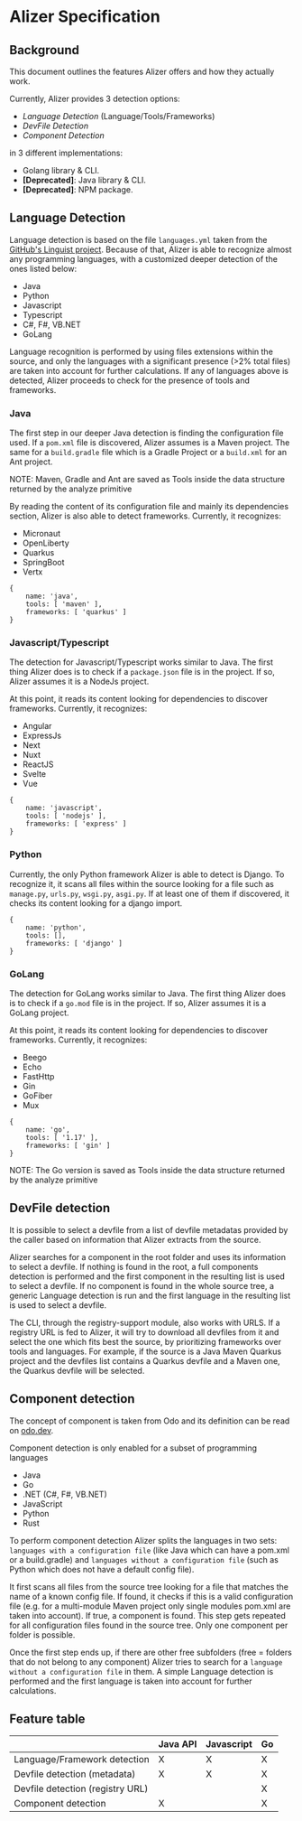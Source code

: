 # Alizer Specification

## Background

This document outlines the features Alizer offers and how they actually work.

Currently, Alizer provides 3 detection options:

- *Language Detection* (Language/Tools/Frameworks)
- *DevFile Detection*
- *Component Detection*

in 3 different implementations:

- Golang library & CLI.
- **[Deprecated]**: Java library & CLI.
- **[Deprecated]**: NPM package.

## Language Detection

Language detection is based on the file `languages.yml` taken from the [GitHub's Linguist project](https://github.com/github/linguist/blob/master/lib/linguist/languages.yml). Because of that, Alizer is able to recognize almost any programming languages, with a customized deeper detection of the
ones listed below:

- Java
- Python
- Javascript
- Typescript
- C#, F#, VB.NET
- GoLang

Language recognition is performed by using files extensions within the source, and only the languages with a significant
presence (>2% total files) are taken into account for further calculations. If any of languages above is detected, Alizer proceeds to check for the presence of tools and frameworks.

### Java

The first step in our deeper Java detection is finding the configuration file used. If a `pom.xml` file is discovered, 
Alizer assumes is a Maven project. The same for a `build.gradle` file which is a Gradle Project or a `build.xml` for an
Ant project.

NOTE: Maven, Gradle and Ant are saved as Tools inside the data structure returned by the analyze primitive

By reading the content of its configuration file and mainly its dependencies section, Alizer is also able to detect 
frameworks. Currently, it recognizes:

- Micronaut
- OpenLiberty 
- Quarkus
- SpringBoot
- Vertx

```
{ 
    name: 'java', 
    tools: [ 'maven' ], 
    frameworks: [ 'quarkus' ] 
}
```

### Javascript/Typescript

The detection for Javascript/Typescript works similar to Java. The first thing Alizer does is to check if a `package.json`
file is in the project. If so, Alizer assumes it is a NodeJs project.

At this point, it reads its content looking for dependencies to discover frameworks. Currently, it recognizes:

- Angular
- ExpressJs
- Next
- Nuxt
- ReactJS
- Svelte
- Vue

```
{ 
    name: 'javascript', 
    tools: [ 'nodejs' ], 
    frameworks: [ 'express' ] 
}
```

### Python

Currently, the only Python framework Alizer is able to detect is Django.
To recognize it, it scans all files within the source looking for a file such as `manage.py`, `urls.py`, `wsgi.py`, 
`asgi.py`. If at least one of them if discovered, it checks its content looking for a django import.

```
{ 
    name: 'python', 
    tools: [], 
    frameworks: [ 'django' ] 
}
```

### GoLang 

The detection for GoLang works similar to Java. The first thing Alizer does is to check if a `go.mod`
file is in the project. If so, Alizer assumes it is a GoLang project.

At this point, it reads its content looking for dependencies to discover frameworks. Currently, it recognizes:

- Beego
- Echo
- FastHttp
- Gin
- GoFiber
- Mux

```
{ 
    name: 'go', 
    tools: [ '1.17' ], 
    frameworks: [ 'gin' ] 
}
```

NOTE: The Go version is saved as Tools inside the data structure returned by the analyze primitive

## DevFile detection

It is possible to select a devfile from a list of devfile metadatas provided by the caller based on information that 
Alizer extracts from the source.

Alizer searches for a component in the root folder and uses its information to select a devfile. If nothing is found in the root, 
a full components detection is performed and the first component in the resulting list is used to select a devfile. 
If no component is found in the whole source tree, a generic Language detection is run and the first language in the resulting list is used to select a devfile.

The CLI, through the registry-support module, also works with URLS. If a registry URL is fed to Alizer, it will try to 
download all devfiles from it and select the one which fits best the source, by prioritizing frameworks over tools and languages.
For example, if the source is a Java Maven Quarkus project and the devfiles list contains a Quarkus devfile and a Maven 
one, the Quarkus devfile will be selected.

## Component detection

The concept of component is taken from Odo and its definition can be read on [odo.dev](https://odo.dev/docs/getting-started/basics/#component).

Component detection is only enabled for a subset of programming languages
- Java
- Go
- .NET (C#, F#, VB.NET)
- JavaScript
- Python
- Rust

To perform component detection Alizer splits the languages in two sets: `languages with a configuration file` (like Java
which can have a pom.xml or a build.gradle) and `languages without a configuration file` (such as Python which does not have a 
default config file). 

It first scans all files from the source tree looking for a file that matches the name of a known 
config file. If found, it checks if this is a valid configuration file (e.g. for a multi-module Maven project only single 
modules pom.xml are taken into account). If true, a component is found. This step gets repeated for all configuration files found in the source tree.
Only one component per folder is possible.

Once the first step ends up, if there are other free subfolders (free = folders that do not belong to any component) Alizer tries to search for 
a `language without a configuration file` in them. A simple Language detection is performed and the first language is taken into account for further calculations. 

## Feature table

|                                  | Java API | Javascript | Go |
|----------------------------------|----------|------------|----|
| Language/Framework detection     | X        | X          | X  |
| Devfile detection (metadata)     | X        | X          | X  |
| Devfile detection (registry URL) |          |            | X  |
| Component detection              | X        |            | X  |

